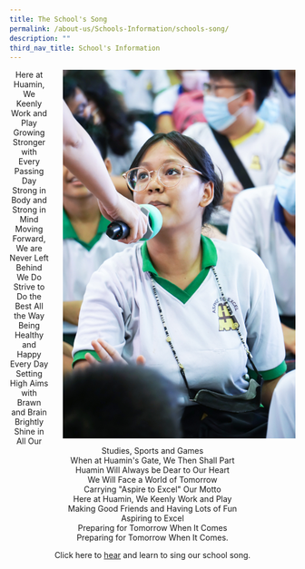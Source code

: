 ```yaml
---
title: The School's Song
permalink: /about-us/Schools-Information/schools-song/
description: ""
third_nav_title: School's Information
---
```

<p>
<img src="/images/DSC03284.jpg" style="float:right; margin-left:25px; width:410px;height:650px;">
<center>Here at Huamin, We Keenly Work and Play<br>
Growing Stronger with Every Passing Day<br>
Strong in Body and Strong in Mind<br>
Moving Forward, We are Never Left Behind<br>
We Do Strive to Do the Best All the Way<br>
Being Healthy and Happy Every Day<br>
Setting High Aims with Brawn and Brain<br>
Brightly Shine in All Our Studies, Sports and Games<br>
When at Huamin's Gate, We Then Shall Part<br>
Huamin Will Always be Dear to Our Heart<br>
We Will Face a World of Tomorrow<br>
Carrying "Aspire to Excel" Our Motto<br>
Here at Huamin, We Keenly Work and Play<br>
Making Good Friends and Having Lots of Fun<br>
Aspiring to Excel<br>
Preparing for Tomorrow When It Comes<br>
Preparing for Tomorrow When It Comes.<br>
</p>

Click here to <u>hear</u> and learn to sing our school song.